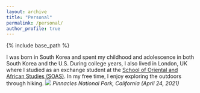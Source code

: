 ```yaml
---
layout: archive
title: "Personal"
permalink: /personal/
author_profile: true
---
```


{% include base_path %}

I was born in South Korea and spent my childhood and adolescence in both South Korea and the U.S. During college years, I also lived in London, UK where I studied as an exchange student at the [School of Oriental and African Studies (SOAS)](https://www.soas.ac.uk/). In my free time, I enjoy exploring the outdoors through hiking.
![](/images/pinnacles.jpg#center)
*Pinnacles National Park, California (April 24, 2021)*
